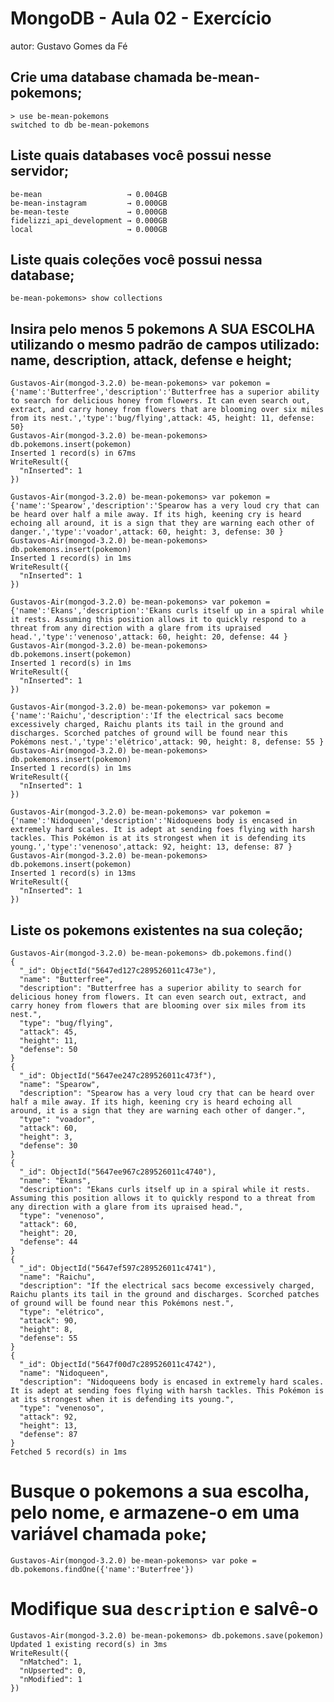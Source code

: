 # MongoDB - Aula 02 - Exercício
autor: Gustavo Gomes da Fé

## Crie uma database chamada be-mean-pokemons;    
	> use be-mean-pokemons
	switched to db be-mean-pokemons    

## Liste quais databases você possui nesse servidor;    
	be-mean                   → 0.004GB
	be-mean-instagram         → 0.000GB
	be-mean-teste             → 0.000GB
	fidelizzi_api_development → 0.000GB
	local                     → 0.000GB    

## Liste quais coleções você possui nessa database;    
	be-mean-pokemons> show collections

## Insira pelo menos 5 pokemons A SUA ESCOLHA utilizando o mesmo padrão de campos utilizado: name, description, attack, defense e height;    
	Gustavos-Air(mongod-3.2.0) be-mean-pokemons> var pokemon = {'name':'Butterfree','description':'Butterfree has a superior ability to search for delicious honey from flowers. It can even search out, extract, and carry honey from flowers that are blooming over six miles from its nest.','type':'bug/flying',attack: 45, height: 11, defense: 50}
	Gustavos-Air(mongod-3.2.0) be-mean-pokemons> db.pokemons.insert(pokemon)
	Inserted 1 record(s) in 67ms
	WriteResult({
	  "nInserted": 1
	})

	Gustavos-Air(mongod-3.2.0) be-mean-pokemons> var pokemon = {'name':'Spearow','description':'Spearow has a very loud cry that can be heard over half a mile away. If its high, keening cry is heard echoing all around, it is a sign that they are warning each other of danger.','type':'voador',attack: 60, height: 3, defense: 30 }
	Gustavos-Air(mongod-3.2.0) be-mean-pokemons> db.pokemons.insert(pokemon)
	Inserted 1 record(s) in 1ms
	WriteResult({
	  "nInserted": 1
	})
	
	Gustavos-Air(mongod-3.2.0) be-mean-pokemons> var pokemon = {'name':'Ekans','description':'Ekans curls itself up in a spiral while it rests. Assuming this position allows it to quickly respond to a threat from any direction with a glare from its upraised head.','type':'venenoso',attack: 60, height: 20, defense: 44 }
	Gustavos-Air(mongod-3.2.0) be-mean-pokemons> db.pokemons.insert(pokemon)
	Inserted 1 record(s) in 1ms
	WriteResult({
	  "nInserted": 1
	})

	Gustavos-Air(mongod-3.2.0) be-mean-pokemons> var pokemon = {'name':'Raichu','description':'If the electrical sacs become excessively charged, Raichu plants its tail in the ground and discharges. Scorched patches of ground will be found near this Pokémons nest.','type':'elétrico',attack: 90, height: 8, defense: 55 }
	Gustavos-Air(mongod-3.2.0) be-mean-pokemons> db.pokemons.insert(pokemon)
	Inserted 1 record(s) in 1ms
	WriteResult({
	  "nInserted": 1
	})

	Gustavos-Air(mongod-3.2.0) be-mean-pokemons> var pokemon = {'name':'Nidoqueen','description':'Nidoqueens body is encased in extremely hard scales. It is adept at sending foes flying with harsh tackles. This Pokémon is at its strongest when it is defending its young.','type':'venenoso',attack: 92, height: 13, defense: 87 }
	Gustavos-Air(mongod-3.2.0) be-mean-pokemons> db.pokemons.insert(pokemon)
	Inserted 1 record(s) in 13ms
	WriteResult({
	  "nInserted": 1
	})    

## Liste os pokemons existentes na sua coleção;    
	Gustavos-Air(mongod-3.2.0) be-mean-pokemons> db.pokemons.find()
	{
	  "_id": ObjectId("5647ed127c289526011c473e"),
	  "name": "Butterfree",
	  "description": "Butterfree has a superior ability to search for delicious honey from flowers. It can even search out, extract, and carry honey from flowers that are blooming over six miles from its nest.",
	  "type": "bug/flying",
	  "attack": 45,
	  "height": 11,
	  "defense": 50
	}
	{
	  "_id": ObjectId("5647ee247c289526011c473f"),
	  "name": "Spearow",
	  "description": "Spearow has a very loud cry that can be heard over half a mile away. If its high, keening cry is heard echoing all around, it is a sign that they are warning each other of danger.",
	  "type": "voador",
	  "attack": 60,
	  "height": 3,
	  "defense": 30
	}
	{
	  "_id": ObjectId("5647ee967c289526011c4740"),
	  "name": "Ekans",
	  "description": "Ekans curls itself up in a spiral while it rests. Assuming this position allows it to quickly respond to a threat from any direction with a glare from its upraised head.",
	  "type": "venenoso",
	  "attack": 60,
	  "height": 20,
	  "defense": 44
	}
	{
	  "_id": ObjectId("5647ef597c289526011c4741"),
	  "name": "Raichu",
	  "description": "If the electrical sacs become excessively charged, Raichu plants its tail in the ground and discharges. Scorched patches of ground will be found near this Pokémons nest.",
	  "type": "elétrico",
	  "attack": 90,
	  "height": 8,
	  "defense": 55
	}
	{
	  "_id": ObjectId("5647f00d7c289526011c4742"),
	  "name": "Nidoqueen",
	  "description": "Nidoqueens body is encased in extremely hard scales. It is adept at sending foes flying with harsh tackles. This Pokémon is at its strongest when it is defending its young.",
	  "type": "venenoso",
	  "attack": 92,
	  "height": 13,
	  "defense": 87
	}
	Fetched 5 record(s) in 1ms
    

# Busque o pokemons a sua escolha, pelo nome, e armazene-o em uma variável chamada `poke`;
    
	Gustavos-Air(mongod-3.2.0) be-mean-pokemons> var poke = db.pokemons.findOne({'name':'Buterfree'})	
    

# Modifique sua `description` e salvê-o
    
	Gustavos-Air(mongod-3.2.0) be-mean-pokemons> db.pokemons.save(pokemon)
	Updated 1 existing record(s) in 3ms
	WriteResult({
	  "nMatched": 1,
	  "nUpserted": 0,
	  "nModified": 1
	})
    
